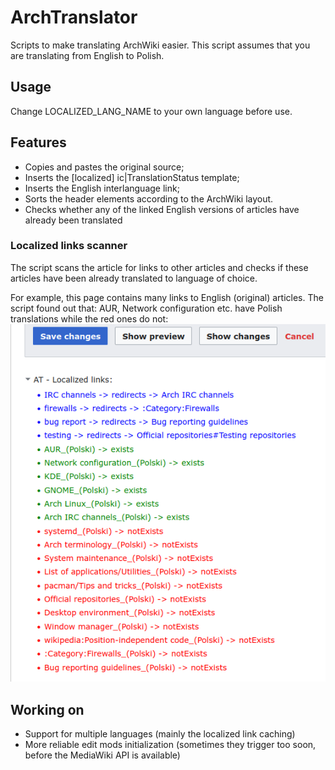# ArchTranslator
Scripts to make translating ArchWiki easier. This script assumes that you are translating from English to Polish.

## Usage
Change LOCALIZED_LANG_NAME to your own language before use.

## Features
- Copies and pastes the original source;
- Inserts the [localized] ic|TranslationStatus template;
- Inserts the English interlanguage link;
- Sorts the header elements according to the ArchWiki layout.
- Checks whether any of the linked English versions of articles have already been translated

### Localized links scanner
The script scans the article for links to other articles and checks if these articles have
been already translated to language of choice.

For example, this page contains many links to English (original) articles. The script
found out that: AUR, Network configuration etc. have Polish translations while the red
ones do not:
![Localized links UI](assets/localized-links.png)

## Working on
- Support for multiple languages (mainly the localized link caching)
- More reliable edit mods initialization (sometimes they trigger too soon, before the MediaWiki API is available)
